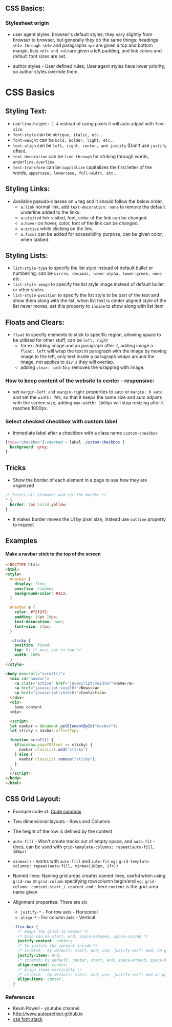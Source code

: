 ## CSS Basics:
### Stylesheet origin

- user agent styles: browser's default styles; they vary slightly from browser to browser, but generally they do the same
  things: headings `<h1> through <h6>` and paragraphs `<p>` are given a top and bottom
  margin, lists `<ol> and <ul>`are given a left padding, and link colors and default
  font sizes are set.

- author styles - User defined rules; User agent styles have lower priority, so author styles override them.

# CSS Basics

## Styling Text:

- use `line-height: 1.4` instead of using pixels it will auto adjust with `font-size`.
- `font-style` can be `oblique, italic, etc.`.
- `font-weight` can be `bold, bolder, light, etc.`.
- `text-align` can be `left, right, center, and justify` (Don't use `justify` often).
- `text-decoration` can be `line-through` for striking through words, `underline`, `overline`.
- `text-transform` can be `capitalize` capitalizes the first letter of the words,  `uppercase, lowercase, full-width, etc.`.

## Styling Links:
- Available pseudo-classes on `a` tag and it should follow the below order.
  - `a:link` normal link, add `text-decoration: none` to remove the default underline added to the links.
  - `a:visited` link visited, font, color of the link can be changed.
  - `a:hover` on hover, color, font of the link can be changed.
  - `a:active` while clicking on the link.
  - `a:focus` can be added for accessibility purpose, can be given color, when tabbed.

## Styling Lists:

- `list-style-type` to specify the list style instead of default bullet or numbering, can be `circle, decimal, lower-alpha, lower-greek, none` etc.
- `list-style-image` to specify the list style image instead of default bullet or other styles.
- `list-style-position` to specify the list style to be part of the text and show them along with the list, when list text is center
aligned style of the list never moves, set this property to `inside` to show along with list item

## Floats and Clears:

- `float` to specify elements to stick to specific region, allowing space to be utilized for other stuff, can be `left, right`
  - for ex: Adding image and an paragraph after it, adding image a `float: left` will wrap the text in paragraph with the image by moving image to the left, only text inside a paragraph wraps around the image, not applies to `div's` they will overlap.
  - adding `clear: both` to `p` removes the wrapping with image.

### How to keep content of the website to center - responsive:

- set `margin-left and margin-right` properties to `auto` or `margin: 0 auto` and set the `width: 70%`, so that it keeps the same size and auto adjusts with the screen size, adding `max-width: 1000px` will stop resizing after it reaches 1000px.

### Select checked checkbox with custom label

- Immediate label after a checkbox with a class name `custom-checkbox`
```css
[type="checkbox"]:checked + label .custom-checkbox {
  background: grey;
}
```

## Tricks

- Show the border of each element in a page to see how they are organized
```css
/* Select all elements and set the border */
* {
  border: 1px solid yellow;
}
```

- it makes border moves the UI by pixel size, instead use `outline` property to inspect

## Examples

#### Make a navbar stick to the top of the screen

```html
<!DOCTYPE html>
<html>
<style>
  #navbar {
    display: flex;
    overflow: hidden;
    background-color: #333;
  }

  #navbar a {
    color: #f2f2f2;
    padding: 14px 16px;
    text-decoration: none;
    font-size: 27px;
  }

  .sticky {
    position: fixed;
    top: 0; /* must set to top */
    width: 100%
  }
</style>

<body onscroll="scroll()">
  <div id="navbar">
    <a class="active" href="javascript:void(0)">Home</a>
    <a href="javascript:void(0)">News</a>
    <a href="javascript:void(0)">Contact</a>
  </div>
  <div>
    Some content
  <div>

  <script>
  let navbar = document.getElementById("navbar");
  let sticky = navbar.offsetTop;

  function scroll() {
    if(window.pageYOffset >= sticky) {
      navbar.classList.add("sticky")
    } else {
      navbar.classList.remove("sticky");
    }
  }
  </script>
</body>
</html>
```

## CSS Grid Layout:

- Example code at: [Code sandbox](https://codesandbox.io/s/l2yjm5z6l9)

- Two dimensional layouts - Rows and Columns

- The height of the row is defined by the content

- `auto-fill` - Won't create tracks out of empty space,  and `auto-fit` - does, can be used with `grid-template-columns: repeat(auto-fill, 100px)`

- `minmax()` - works with `auto-fill` and `auto-fit` `eg:` `grid-template-columns: repeat(auto-fill, minmax(100px, 1fr))`

- Named lines: Naming grid areas creates named lines, useful when using `grid-row` or `grid-column` specifying row/column begin/end
  `eg:` `grid-column: content-start / content-end` - here `content` is the grid-area name given

- Alignment properties: There are six

  - `justify-*` - For row axis - Horizontal
  - `align-*` - For column axis - Vertical

  ```css
  .flex-box {
    /* Keeps the grids to center */
    /* Also can be start, end, space-between, space-around */
    justify-content: center;
    /* To justify the content inside */
    /* stretch - by default; start, end, use, justify-self: end; on grid item */
    justify-items: end;
    /* stretch; by default, center, start, end, space-around, space-between*/
    align-content: center;
    /* Align items vertically */
    /* stretch - by default; start, end, use, justify-self: end on grid item, base-line */
    align-items: center;
  }
  ```

### References

- Kevin Powell - youtube channel
- http://www.autoprefixer.github.io
- [css font stack](https://www.cssfontstack.com/)
